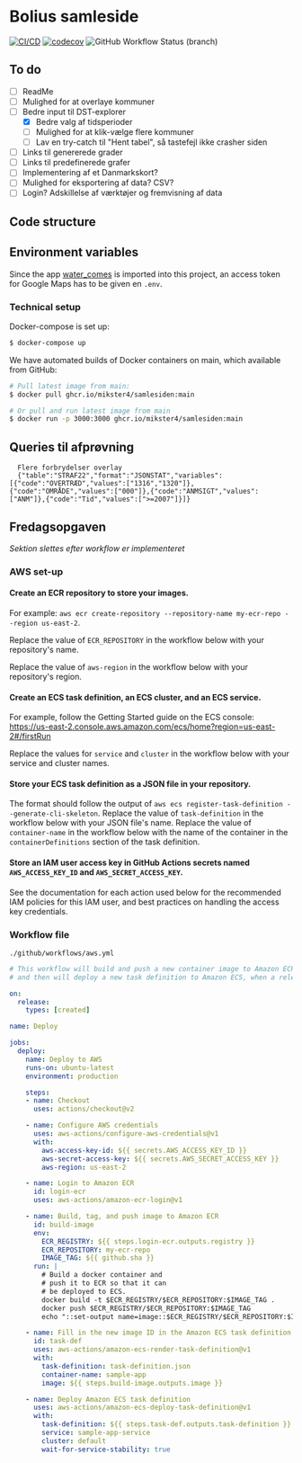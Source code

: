 # Bolius samleside

[![CI/CD](https://github.com/Mikster4/samlesiden/actions/workflows/ci.yml/badge.svg?branch=main)](https://github.com/Mikster4/samlesiden/actions/workflows/ci.yml)
[![codecov](https://codecov.io/gh/Mikster4/samlesiden/branch/main/graph/badge.svg?token=IGKN3TK3M8)](https://codecov.io/gh/Mikster4/samlesiden)
![GitHub Workflow Status (branch)](https://img.shields.io/github/workflow/status/Mikster4/samlesiden/Docker/main?label=container%20build)

## To do

- [ ] ReadMe
- [ ] Mulighed for at overlaye kommuner
- [ ] Bedre input til DST-explorer
  - [x] Bedre valg af tidsperioder
  - [ ] Mulighed for at klik-vælge flere kommuner
  - [ ] Lav en try-catch til "Hent tabel", så tastefejl ikke crasher siden
- [ ] Links til genererede grader
- [ ] Links til predefinerede grafer
- [ ] Implementering af et Danmarkskort?
- [ ] Mulighed for eksportering af data? CSV?
- [ ] Login? Adskillelse af værktøjer og fremvisning af data

## Code structure

## Environment variables

Since the app [water_comes][water] is imported into this project, an access token for Google Maps has to be given en `.env`.

### Technical setup

Docker-compose is set up:

```bash
$ docker-compose up
```

We have automated builds of Docker containers on main, which available from GitHub:

```bash
# Pull latest image from main:
$ docker pull ghcr.io/mikster4/samlesiden:main

# Or pull and run latest image from main 
$ docker run -p 3000:3000 ghcr.io/mikster4/samlesiden:main

```

## Queries til afprøvning

```text
  Flere forbrydelser overlay
  {"table":"STRAF22","format":"JSONSTAT","variables":[{"code":"OVERTRÆD","values":["1316","1320"]},{"code":"OMRÅDE","values":["000"]},{"code":"ANMSIGT","values":["ANM"]},{"code":"Tid","values":[">=2007"]}]}
```

## Fredagsopgaven

_Sektion slettes efter workflow er implementeret_ 

### AWS set-up

#### Create an ECR repository to store your images.

For example: `aws ecr create-repository --repository-name my-ecr-repo --region us-east-2`.

Replace the value of `ECR_REPOSITORY` in the workflow below with your repository's name.

Replace the value of `aws-region` in the workflow below with your repository's region.

#### Create an ECS task definition, an ECS cluster, and an ECS service.

For example, follow the Getting Started guide on the ECS console:
https://us-east-2.console.aws.amazon.com/ecs/home?region=us-east-2#/firstRun

Replace the values for `service` and `cluster` in the workflow below with your service and cluster names.

#### Store your ECS task definition as a JSON file in your repository.

The format should follow the output of `aws ecs register-task-definition --generate-cli-skeleton`. 
Replace the value of `task-definition` in the workflow below with your JSON file's name.
Replace the value of `container-name` in the workflow below with the name of the container in the `containerDefinitions` section of the task definition.

#### Store an IAM user access key in GitHub Actions secrets named `AWS_ACCESS_KEY_ID` and `AWS_SECRET_ACCESS_KEY`.

See the documentation for each action used below for the recommended IAM policies for this IAM user, and best practices on handling the access key credentials.

### Workflow file

`./github/workflows/aws.yml`

```yaml
# This workflow will build and push a new container image to Amazon ECR,
# and then will deploy a new task definition to Amazon ECS, when a release is created

on:
  release:
    types: [created]

name: Deploy

jobs:
  deploy:
    name: Deploy to AWS
    runs-on: ubuntu-latest
    environment: production

    steps:
    - name: Checkout
      uses: actions/checkout@v2

    - name: Configure AWS credentials
      uses: aws-actions/configure-aws-credentials@v1
      with:
        aws-access-key-id: ${{ secrets.AWS_ACCESS_KEY_ID }}
        aws-secret-access-key: ${{ secrets.AWS_SECRET_ACCESS_KEY }}
        aws-region: us-east-2

    - name: Login to Amazon ECR
      id: login-ecr
      uses: aws-actions/amazon-ecr-login@v1

    - name: Build, tag, and push image to Amazon ECR
      id: build-image
      env:
        ECR_REGISTRY: ${{ steps.login-ecr.outputs.registry }}
        ECR_REPOSITORY: my-ecr-repo
        IMAGE_TAG: ${{ github.sha }}
      run: |
        # Build a docker container and
        # push it to ECR so that it can
        # be deployed to ECS.
        docker build -t $ECR_REGISTRY/$ECR_REPOSITORY:$IMAGE_TAG .
        docker push $ECR_REGISTRY/$ECR_REPOSITORY:$IMAGE_TAG
        echo "::set-output name=image::$ECR_REGISTRY/$ECR_REPOSITORY:$IMAGE_TAG"

    - name: Fill in the new image ID in the Amazon ECS task definition
      id: task-def
      uses: aws-actions/amazon-ecs-render-task-definition@v1
      with:
        task-definition: task-definition.json
        container-name: sample-app
        image: ${{ steps.build-image.outputs.image }}

    - name: Deploy Amazon ECS task definition
      uses: aws-actions/amazon-ecs-deploy-task-definition@v1
      with:
        task-definition: ${{ steps.task-def.outputs.task-definition }}
        service: sample-app-service
        cluster: default
        wait-for-service-stability: true

```

[water]: https://github.com/Bolius/water_comes'
